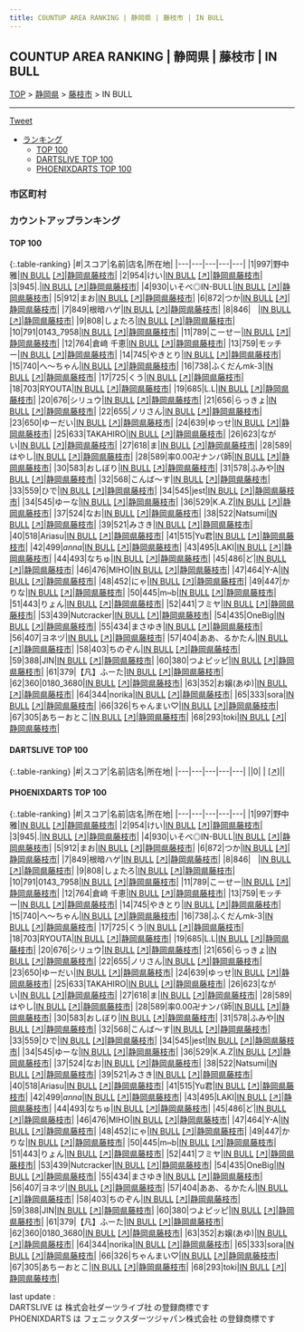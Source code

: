 ```yaml
---
title: COUNTUP AREA RANKING | 静岡県 | 藤枝市 | IN BULL
---
```

## COUNTUP AREA RANKING | 静岡県 | 藤枝市 | IN BULL

[TOP](/darts/rank/) > [静岡県](/darts/rank/静岡県/) > [藤枝市](/darts/rank/静岡県/藤枝市/) > IN BULL

___

<a href="https://twitter.com/share?ref_src=twsrc%5Etfw" data-text="COUNTUP AREA RANKING | 静岡県藤枝市IN BULL" class="twitter-share-button" data-hashtags="DARTSLIVE,PHOENIXDARTS,darts,ダーツ" data-show-count="false">Tweet</a>

* [ランキング](#カウントアップランキング)
    * [TOP 100](#top-100)
    * [DARTSLIVE TOP 100](#dartslive-top-100)
    * [PHOENIXDARTS TOP 100](#phoenixdarts-top-100)

### 市区町村

<ul>

</ul>

### カウントアップランキング

#### TOP 100



{:.table-ranking}
|#|スコア|名前|店名|所在地|
|---|---|---|---|---|
|1|997|<span class="rank-name-pd"><span class="pro-icon-pd"></span>野中 雅</span>|<a href="/darts/rank/shops/52746.html">IN BULL</a> <a href="https://vs.phoenixdarts.com/jp/shop/shopDetailInfo/s_52746?s_seq=52746">[↗]</a>|<a href="/darts/rank/静岡県/藤枝市">静岡県藤枝市</a>|
|2|954|<span class="rank-name-pd">けい</span>|<a href="/darts/rank/shops/52746.html">IN BULL</a> <a href="https://vs.phoenixdarts.com/jp/shop/shopDetailInfo/s_52746?s_seq=52746">[↗]</a>|<a href="/darts/rank/静岡県/藤枝市">静岡県藤枝市</a>|
|3|945|<span class="rank-name-pd">.</span>|<a href="/darts/rank/shops/52746.html">IN BULL</a> <a href="https://vs.phoenixdarts.com/jp/shop/shopDetailInfo/s_52746?s_seq=52746">[↗]</a>|<a href="/darts/rank/静岡県/藤枝市">静岡県藤枝市</a>|
|4|930|<span class="rank-name-pd">いそべ◎IN-BULL</span>|<a href="/darts/rank/shops/52746.html">IN BULL</a> <a href="https://vs.phoenixdarts.com/jp/shop/shopDetailInfo/s_52746?s_seq=52746">[↗]</a>|<a href="/darts/rank/静岡県/藤枝市">静岡県藤枝市</a>|
|5|912|<span class="rank-name-pd">まお</span>|<a href="/darts/rank/shops/52746.html">IN BULL</a> <a href="https://vs.phoenixdarts.com/jp/shop/shopDetailInfo/s_52746?s_seq=52746">[↗]</a>|<a href="/darts/rank/静岡県/藤枝市">静岡県藤枝市</a>|
|6|872|<span class="rank-name-pd">つか</span>|<a href="/darts/rank/shops/52746.html">IN BULL</a> <a href="https://vs.phoenixdarts.com/jp/shop/shopDetailInfo/s_52746?s_seq=52746">[↗]</a>|<a href="/darts/rank/静岡県/藤枝市">静岡県藤枝市</a>|
|7|849|<span class="rank-name-pd">根暗ハゲ</span>|<a href="/darts/rank/shops/52746.html">IN BULL</a> <a href="https://vs.phoenixdarts.com/jp/shop/shopDetailInfo/s_52746?s_seq=52746">[↗]</a>|<a href="/darts/rank/静岡県/藤枝市">静岡県藤枝市</a>|
|8|846|<span class="rank-name-pd">ㅤ</span>|<a href="/darts/rank/shops/52746.html">IN BULL</a> <a href="https://vs.phoenixdarts.com/jp/shop/shopDetailInfo/s_52746?s_seq=52746">[↗]</a>|<a href="/darts/rank/静岡県/藤枝市">静岡県藤枝市</a>|
|9|808|<span class="rank-name-pd">しょたろ</span>|<a href="/darts/rank/shops/52746.html">IN BULL</a> <a href="https://vs.phoenixdarts.com/jp/shop/shopDetailInfo/s_52746?s_seq=52746">[↗]</a>|<a href="/darts/rank/静岡県/藤枝市">静岡県藤枝市</a>|
|10|791|<span class="rank-name-pd">0143_7958</span>|<a href="/darts/rank/shops/52746.html">IN BULL</a> <a href="https://vs.phoenixdarts.com/jp/shop/shopDetailInfo/s_52746?s_seq=52746">[↗]</a>|<a href="/darts/rank/静岡県/藤枝市">静岡県藤枝市</a>|
|11|789|<span class="rank-name-pd">こーせー</span>|<a href="/darts/rank/shops/52746.html">IN BULL</a> <a href="https://vs.phoenixdarts.com/jp/shop/shopDetailInfo/s_52746?s_seq=52746">[↗]</a>|<a href="/darts/rank/静岡県/藤枝市">静岡県藤枝市</a>|
|12|764|<span class="rank-name-pd">倉﨑 千恵</span>|<a href="/darts/rank/shops/52746.html">IN BULL</a> <a href="https://vs.phoenixdarts.com/jp/shop/shopDetailInfo/s_52746?s_seq=52746">[↗]</a>|<a href="/darts/rank/静岡県/藤枝市">静岡県藤枝市</a>|
|13|759|<span class="rank-name-pd">モッチー</span>|<a href="/darts/rank/shops/52746.html">IN BULL</a> <a href="https://vs.phoenixdarts.com/jp/shop/shopDetailInfo/s_52746?s_seq=52746">[↗]</a>|<a href="/darts/rank/静岡県/藤枝市">静岡県藤枝市</a>|
|14|745|<span class="rank-name-pd">やきとり</span>|<a href="/darts/rank/shops/52746.html">IN BULL</a> <a href="https://vs.phoenixdarts.com/jp/shop/shopDetailInfo/s_52746?s_seq=52746">[↗]</a>|<a href="/darts/rank/静岡県/藤枝市">静岡県藤枝市</a>|
|15|740|<span class="rank-name-pd">へ～ちゃん</span>|<a href="/darts/rank/shops/52746.html">IN BULL</a> <a href="https://vs.phoenixdarts.com/jp/shop/shopDetailInfo/s_52746?s_seq=52746">[↗]</a>|<a href="/darts/rank/静岡県/藤枝市">静岡県藤枝市</a>|
|16|738|<span class="rank-name-pd">ふくだんmk-3</span>|<a href="/darts/rank/shops/52746.html">IN BULL</a> <a href="https://vs.phoenixdarts.com/jp/shop/shopDetailInfo/s_52746?s_seq=52746">[↗]</a>|<a href="/darts/rank/静岡県/藤枝市">静岡県藤枝市</a>|
|17|725|<span class="rank-name-pd">くう</span>|<a href="/darts/rank/shops/52746.html">IN BULL</a> <a href="https://vs.phoenixdarts.com/jp/shop/shopDetailInfo/s_52746?s_seq=52746">[↗]</a>|<a href="/darts/rank/静岡県/藤枝市">静岡県藤枝市</a>|
|18|703|<span class="rank-name-pd">RYOUTA</span>|<a href="/darts/rank/shops/52746.html">IN BULL</a> <a href="https://vs.phoenixdarts.com/jp/shop/shopDetailInfo/s_52746?s_seq=52746">[↗]</a>|<a href="/darts/rank/静岡県/藤枝市">静岡県藤枝市</a>|
|19|685|<span class="rank-name-pd">L.L</span>|<a href="/darts/rank/shops/52746.html">IN BULL</a> <a href="https://vs.phoenixdarts.com/jp/shop/shopDetailInfo/s_52746?s_seq=52746">[↗]</a>|<a href="/darts/rank/静岡県/藤枝市">静岡県藤枝市</a>|
|20|676|<span class="rank-name-pd">シリュウ</span>|<a href="/darts/rank/shops/52746.html">IN BULL</a> <a href="https://vs.phoenixdarts.com/jp/shop/shopDetailInfo/s_52746?s_seq=52746">[↗]</a>|<a href="/darts/rank/静岡県/藤枝市">静岡県藤枝市</a>|
|21|656|<span class="rank-name-pd">らっきょ</span>|<a href="/darts/rank/shops/52746.html">IN BULL</a> <a href="https://vs.phoenixdarts.com/jp/shop/shopDetailInfo/s_52746?s_seq=52746">[↗]</a>|<a href="/darts/rank/静岡県/藤枝市">静岡県藤枝市</a>|
|22|655|<span class="rank-name-pd">ノリさん</span>|<a href="/darts/rank/shops/52746.html">IN BULL</a> <a href="https://vs.phoenixdarts.com/jp/shop/shopDetailInfo/s_52746?s_seq=52746">[↗]</a>|<a href="/darts/rank/静岡県/藤枝市">静岡県藤枝市</a>|
|23|650|<span class="rank-name-pd">ゆーだい</span>|<a href="/darts/rank/shops/52746.html">IN BULL</a> <a href="https://vs.phoenixdarts.com/jp/shop/shopDetailInfo/s_52746?s_seq=52746">[↗]</a>|<a href="/darts/rank/静岡県/藤枝市">静岡県藤枝市</a>|
|24|639|<span class="rank-name-pd">ゆっせ</span>|<a href="/darts/rank/shops/52746.html">IN BULL</a> <a href="https://vs.phoenixdarts.com/jp/shop/shopDetailInfo/s_52746?s_seq=52746">[↗]</a>|<a href="/darts/rank/静岡県/藤枝市">静岡県藤枝市</a>|
|25|633|<span class="rank-name-pd">TAKAHIRO</span>|<a href="/darts/rank/shops/52746.html">IN BULL</a> <a href="https://vs.phoenixdarts.com/jp/shop/shopDetailInfo/s_52746?s_seq=52746">[↗]</a>|<a href="/darts/rank/静岡県/藤枝市">静岡県藤枝市</a>|
|26|623|<span class="rank-name-pd">ながい</span>|<a href="/darts/rank/shops/52746.html">IN BULL</a> <a href="https://vs.phoenixdarts.com/jp/shop/shopDetailInfo/s_52746?s_seq=52746">[↗]</a>|<a href="/darts/rank/静岡県/藤枝市">静岡県藤枝市</a>|
|27|618|<span class="rank-name-pd">ま</span>|<a href="/darts/rank/shops/52746.html">IN BULL</a> <a href="https://vs.phoenixdarts.com/jp/shop/shopDetailInfo/s_52746?s_seq=52746">[↗]</a>|<a href="/darts/rank/静岡県/藤枝市">静岡県藤枝市</a>|
|28|589|<span class="rank-name-pd">はやし</span>|<a href="/darts/rank/shops/52746.html">IN BULL</a> <a href="https://vs.phoenixdarts.com/jp/shop/shopDetailInfo/s_52746?s_seq=52746">[↗]</a>|<a href="/darts/rank/静岡県/藤枝市">静岡県藤枝市</a>|
|28|589|<span class="rank-name-pd">率0.00卍ナンパ師</span>|<a href="/darts/rank/shops/52746.html">IN BULL</a> <a href="https://vs.phoenixdarts.com/jp/shop/shopDetailInfo/s_52746?s_seq=52746">[↗]</a>|<a href="/darts/rank/静岡県/藤枝市">静岡県藤枝市</a>|
|30|583|<span class="rank-name-pd">おしぼり</span>|<a href="/darts/rank/shops/52746.html">IN BULL</a> <a href="https://vs.phoenixdarts.com/jp/shop/shopDetailInfo/s_52746?s_seq=52746">[↗]</a>|<a href="/darts/rank/静岡県/藤枝市">静岡県藤枝市</a>|
|31|578|<span class="rank-name-pd">ふみや</span>|<a href="/darts/rank/shops/52746.html">IN BULL</a> <a href="https://vs.phoenixdarts.com/jp/shop/shopDetailInfo/s_52746?s_seq=52746">[↗]</a>|<a href="/darts/rank/静岡県/藤枝市">静岡県藤枝市</a>|
|32|568|<span class="rank-name-pd">こんば〜す</span>|<a href="/darts/rank/shops/52746.html">IN BULL</a> <a href="https://vs.phoenixdarts.com/jp/shop/shopDetailInfo/s_52746?s_seq=52746">[↗]</a>|<a href="/darts/rank/静岡県/藤枝市">静岡県藤枝市</a>|
|33|559|<span class="rank-name-pd">ひで</span>|<a href="/darts/rank/shops/52746.html">IN BULL</a> <a href="https://vs.phoenixdarts.com/jp/shop/shopDetailInfo/s_52746?s_seq=52746">[↗]</a>|<a href="/darts/rank/静岡県/藤枝市">静岡県藤枝市</a>|
|34|545|<span class="rank-name-pd">jest</span>|<a href="/darts/rank/shops/52746.html">IN BULL</a> <a href="https://vs.phoenixdarts.com/jp/shop/shopDetailInfo/s_52746?s_seq=52746">[↗]</a>|<a href="/darts/rank/静岡県/藤枝市">静岡県藤枝市</a>|
|34|545|<span class="rank-name-pd">ゆーな</span>|<a href="/darts/rank/shops/52746.html">IN BULL</a> <a href="https://vs.phoenixdarts.com/jp/shop/shopDetailInfo/s_52746?s_seq=52746">[↗]</a>|<a href="/darts/rank/静岡県/藤枝市">静岡県藤枝市</a>|
|36|529|<span class="rank-name-pd">K.A.Z</span>|<a href="/darts/rank/shops/52746.html">IN BULL</a> <a href="https://vs.phoenixdarts.com/jp/shop/shopDetailInfo/s_52746?s_seq=52746">[↗]</a>|<a href="/darts/rank/静岡県/藤枝市">静岡県藤枝市</a>|
|37|524|<span class="rank-name-pd">なお</span>|<a href="/darts/rank/shops/52746.html">IN BULL</a> <a href="https://vs.phoenixdarts.com/jp/shop/shopDetailInfo/s_52746?s_seq=52746">[↗]</a>|<a href="/darts/rank/静岡県/藤枝市">静岡県藤枝市</a>|
|38|522|<span class="rank-name-pd">Natsumi</span>|<a href="/darts/rank/shops/52746.html">IN BULL</a> <a href="https://vs.phoenixdarts.com/jp/shop/shopDetailInfo/s_52746?s_seq=52746">[↗]</a>|<a href="/darts/rank/静岡県/藤枝市">静岡県藤枝市</a>|
|39|521|<span class="rank-name-pd">みさき</span>|<a href="/darts/rank/shops/52746.html">IN BULL</a> <a href="https://vs.phoenixdarts.com/jp/shop/shopDetailInfo/s_52746?s_seq=52746">[↗]</a>|<a href="/darts/rank/静岡県/藤枝市">静岡県藤枝市</a>|
|40|518|<span class="rank-name-pd">Ariasu</span>|<a href="/darts/rank/shops/52746.html">IN BULL</a> <a href="https://vs.phoenixdarts.com/jp/shop/shopDetailInfo/s_52746?s_seq=52746">[↗]</a>|<a href="/darts/rank/静岡県/藤枝市">静岡県藤枝市</a>|
|41|515|<span class="rank-name-pd">Yu君</span>|<a href="/darts/rank/shops/52746.html">IN BULL</a> <a href="https://vs.phoenixdarts.com/jp/shop/shopDetailInfo/s_52746?s_seq=52746">[↗]</a>|<a href="/darts/rank/静岡県/藤枝市">静岡県藤枝市</a>|
|42|499|<span class="rank-name-pd">*anna*</span>|<a href="/darts/rank/shops/52746.html">IN BULL</a> <a href="https://vs.phoenixdarts.com/jp/shop/shopDetailInfo/s_52746?s_seq=52746">[↗]</a>|<a href="/darts/rank/静岡県/藤枝市">静岡県藤枝市</a>|
|43|495|<span class="rank-name-pd">LAKI</span>|<a href="/darts/rank/shops/52746.html">IN BULL</a> <a href="https://vs.phoenixdarts.com/jp/shop/shopDetailInfo/s_52746?s_seq=52746">[↗]</a>|<a href="/darts/rank/静岡県/藤枝市">静岡県藤枝市</a>|
|44|493|<span class="rank-name-pd">なちゅ</span>|<a href="/darts/rank/shops/52746.html">IN BULL</a> <a href="https://vs.phoenixdarts.com/jp/shop/shopDetailInfo/s_52746?s_seq=52746">[↗]</a>|<a href="/darts/rank/静岡県/藤枝市">静岡県藤枝市</a>|
|45|486|<span class="rank-name-pd">ど</span>|<a href="/darts/rank/shops/52746.html">IN BULL</a> <a href="https://vs.phoenixdarts.com/jp/shop/shopDetailInfo/s_52746?s_seq=52746">[↗]</a>|<a href="/darts/rank/静岡県/藤枝市">静岡県藤枝市</a>|
|46|476|<span class="rank-name-pd">MIHO</span>|<a href="/darts/rank/shops/52746.html">IN BULL</a> <a href="https://vs.phoenixdarts.com/jp/shop/shopDetailInfo/s_52746?s_seq=52746">[↗]</a>|<a href="/darts/rank/静岡県/藤枝市">静岡県藤枝市</a>|
|47|464|<span class="rank-name-pd">Y-A</span>|<a href="/darts/rank/shops/52746.html">IN BULL</a> <a href="https://vs.phoenixdarts.com/jp/shop/shopDetailInfo/s_52746?s_seq=52746">[↗]</a>|<a href="/darts/rank/静岡県/藤枝市">静岡県藤枝市</a>|
|48|452|<span class="rank-name-pd">にゃ</span>|<a href="/darts/rank/shops/52746.html">IN BULL</a> <a href="https://vs.phoenixdarts.com/jp/shop/shopDetailInfo/s_52746?s_seq=52746">[↗]</a>|<a href="/darts/rank/静岡県/藤枝市">静岡県藤枝市</a>|
|49|447|<span class="rank-name-pd">かりな</span>|<a href="/darts/rank/shops/52746.html">IN BULL</a> <a href="https://vs.phoenixdarts.com/jp/shop/shopDetailInfo/s_52746?s_seq=52746">[↗]</a>|<a href="/darts/rank/静岡県/藤枝市">静岡県藤枝市</a>|
|50|445|<span class="rank-name-pd">m⑅b</span>|<a href="/darts/rank/shops/52746.html">IN BULL</a> <a href="https://vs.phoenixdarts.com/jp/shop/shopDetailInfo/s_52746?s_seq=52746">[↗]</a>|<a href="/darts/rank/静岡県/藤枝市">静岡県藤枝市</a>|
|51|443|<span class="rank-name-pd">りょん</span>|<a href="/darts/rank/shops/52746.html">IN BULL</a> <a href="https://vs.phoenixdarts.com/jp/shop/shopDetailInfo/s_52746?s_seq=52746">[↗]</a>|<a href="/darts/rank/静岡県/藤枝市">静岡県藤枝市</a>|
|52|441|<span class="rank-name-pd">フミヤ</span>|<a href="/darts/rank/shops/52746.html">IN BULL</a> <a href="https://vs.phoenixdarts.com/jp/shop/shopDetailInfo/s_52746?s_seq=52746">[↗]</a>|<a href="/darts/rank/静岡県/藤枝市">静岡県藤枝市</a>|
|53|439|<span class="rank-name-pd">Nutcracker</span>|<a href="/darts/rank/shops/52746.html">IN BULL</a> <a href="https://vs.phoenixdarts.com/jp/shop/shopDetailInfo/s_52746?s_seq=52746">[↗]</a>|<a href="/darts/rank/静岡県/藤枝市">静岡県藤枝市</a>|
|54|435|<span class="rank-name-pd">OneBig</span>|<a href="/darts/rank/shops/52746.html">IN BULL</a> <a href="https://vs.phoenixdarts.com/jp/shop/shopDetailInfo/s_52746?s_seq=52746">[↗]</a>|<a href="/darts/rank/静岡県/藤枝市">静岡県藤枝市</a>|
|55|434|<span class="rank-name-pd">まさゆき</span>|<a href="/darts/rank/shops/52746.html">IN BULL</a> <a href="https://vs.phoenixdarts.com/jp/shop/shopDetailInfo/s_52746?s_seq=52746">[↗]</a>|<a href="/darts/rank/静岡県/藤枝市">静岡県藤枝市</a>|
|56|407|<span class="rank-name-pd">ヨネヅ</span>|<a href="/darts/rank/shops/52746.html">IN BULL</a> <a href="https://vs.phoenixdarts.com/jp/shop/shopDetailInfo/s_52746?s_seq=52746">[↗]</a>|<a href="/darts/rank/静岡県/藤枝市">静岡県藤枝市</a>|
|57|404|<span class="rank-name-pd">ああ、るかたん</span>|<a href="/darts/rank/shops/52746.html">IN BULL</a> <a href="https://vs.phoenixdarts.com/jp/shop/shopDetailInfo/s_52746?s_seq=52746">[↗]</a>|<a href="/darts/rank/静岡県/藤枝市">静岡県藤枝市</a>|
|58|403|<span class="rank-name-pd">ちのぞん</span>|<a href="/darts/rank/shops/52746.html">IN BULL</a> <a href="https://vs.phoenixdarts.com/jp/shop/shopDetailInfo/s_52746?s_seq=52746">[↗]</a>|<a href="/darts/rank/静岡県/藤枝市">静岡県藤枝市</a>|
|59|388|<span class="rank-name-pd">JIN</span>|<a href="/darts/rank/shops/52746.html">IN BULL</a> <a href="https://vs.phoenixdarts.com/jp/shop/shopDetailInfo/s_52746?s_seq=52746">[↗]</a>|<a href="/darts/rank/静岡県/藤枝市">静岡県藤枝市</a>|
|60|380|<span class="rank-name-pd">つよピッピ</span>|<a href="/darts/rank/shops/52746.html">IN BULL</a> <a href="https://vs.phoenixdarts.com/jp/shop/shopDetailInfo/s_52746?s_seq=52746">[↗]</a>|<a href="/darts/rank/静岡県/藤枝市">静岡県藤枝市</a>|
|61|379|<span class="rank-name-pd">【凡】ふーた</span>|<a href="/darts/rank/shops/52746.html">IN BULL</a> <a href="https://vs.phoenixdarts.com/jp/shop/shopDetailInfo/s_52746?s_seq=52746">[↗]</a>|<a href="/darts/rank/静岡県/藤枝市">静岡県藤枝市</a>|
|62|360|<span class="rank-name-pd">0180_3680</span>|<a href="/darts/rank/shops/52746.html">IN BULL</a> <a href="https://vs.phoenixdarts.com/jp/shop/shopDetailInfo/s_52746?s_seq=52746">[↗]</a>|<a href="/darts/rank/静岡県/藤枝市">静岡県藤枝市</a>|
|63|352|<span class="rank-name-pd">お嬢(あゆ)</span>|<a href="/darts/rank/shops/52746.html">IN BULL</a> <a href="https://vs.phoenixdarts.com/jp/shop/shopDetailInfo/s_52746?s_seq=52746">[↗]</a>|<a href="/darts/rank/静岡県/藤枝市">静岡県藤枝市</a>|
|64|344|<span class="rank-name-pd">norika</span>|<a href="/darts/rank/shops/52746.html">IN BULL</a> <a href="https://vs.phoenixdarts.com/jp/shop/shopDetailInfo/s_52746?s_seq=52746">[↗]</a>|<a href="/darts/rank/静岡県/藤枝市">静岡県藤枝市</a>|
|65|333|<span class="rank-name-pd">sora</span>|<a href="/darts/rank/shops/52746.html">IN BULL</a> <a href="https://vs.phoenixdarts.com/jp/shop/shopDetailInfo/s_52746?s_seq=52746">[↗]</a>|<a href="/darts/rank/静岡県/藤枝市">静岡県藤枝市</a>|
|66|326|<span class="rank-name-pd">ちゃんまい♡</span>|<a href="/darts/rank/shops/52746.html">IN BULL</a> <a href="https://vs.phoenixdarts.com/jp/shop/shopDetailInfo/s_52746?s_seq=52746">[↗]</a>|<a href="/darts/rank/静岡県/藤枝市">静岡県藤枝市</a>|
|67|305|<span class="rank-name-pd">あちーおとこ</span>|<a href="/darts/rank/shops/52746.html">IN BULL</a> <a href="https://vs.phoenixdarts.com/jp/shop/shopDetailInfo/s_52746?s_seq=52746">[↗]</a>|<a href="/darts/rank/静岡県/藤枝市">静岡県藤枝市</a>|
|68|293|<span class="rank-name-pd">toki</span>|<a href="/darts/rank/shops/52746.html">IN BULL</a> <a href="https://vs.phoenixdarts.com/jp/shop/shopDetailInfo/s_52746?s_seq=52746">[↗]</a>|<a href="/darts/rank/静岡県/藤枝市">静岡県藤枝市</a>|


#### DARTSLIVE TOP 100



{:.table-ranking}
|#|スコア|名前|店名|所在地|
|---|---|---|---|---|
||0|<span class="rank-name-dl"> </span>|<a href="/darts/rank/shops/.html"></a> <a href="">[↗]</a>|<a href="/darts/rank//"></a>|


#### PHOENIXDARTS TOP 100



{:.table-ranking}
|#|スコア|名前|店名|所在地|
|---|---|---|---|---|
|1|997|<span class="rank-name-pd"><span class="pro-icon-pd"></span>野中 雅</span>|<a href="/darts/rank/shops/52746.html">IN BULL</a> <a href="https://vs.phoenixdarts.com/jp/shop/shopDetailInfo/s_52746?s_seq=52746">[↗]</a>|<a href="/darts/rank/静岡県/藤枝市">静岡県藤枝市</a>|
|2|954|<span class="rank-name-pd">けい</span>|<a href="/darts/rank/shops/52746.html">IN BULL</a> <a href="https://vs.phoenixdarts.com/jp/shop/shopDetailInfo/s_52746?s_seq=52746">[↗]</a>|<a href="/darts/rank/静岡県/藤枝市">静岡県藤枝市</a>|
|3|945|<span class="rank-name-pd">.</span>|<a href="/darts/rank/shops/52746.html">IN BULL</a> <a href="https://vs.phoenixdarts.com/jp/shop/shopDetailInfo/s_52746?s_seq=52746">[↗]</a>|<a href="/darts/rank/静岡県/藤枝市">静岡県藤枝市</a>|
|4|930|<span class="rank-name-pd">いそべ◎IN-BULL</span>|<a href="/darts/rank/shops/52746.html">IN BULL</a> <a href="https://vs.phoenixdarts.com/jp/shop/shopDetailInfo/s_52746?s_seq=52746">[↗]</a>|<a href="/darts/rank/静岡県/藤枝市">静岡県藤枝市</a>|
|5|912|<span class="rank-name-pd">まお</span>|<a href="/darts/rank/shops/52746.html">IN BULL</a> <a href="https://vs.phoenixdarts.com/jp/shop/shopDetailInfo/s_52746?s_seq=52746">[↗]</a>|<a href="/darts/rank/静岡県/藤枝市">静岡県藤枝市</a>|
|6|872|<span class="rank-name-pd">つか</span>|<a href="/darts/rank/shops/52746.html">IN BULL</a> <a href="https://vs.phoenixdarts.com/jp/shop/shopDetailInfo/s_52746?s_seq=52746">[↗]</a>|<a href="/darts/rank/静岡県/藤枝市">静岡県藤枝市</a>|
|7|849|<span class="rank-name-pd">根暗ハゲ</span>|<a href="/darts/rank/shops/52746.html">IN BULL</a> <a href="https://vs.phoenixdarts.com/jp/shop/shopDetailInfo/s_52746?s_seq=52746">[↗]</a>|<a href="/darts/rank/静岡県/藤枝市">静岡県藤枝市</a>|
|8|846|<span class="rank-name-pd">ㅤ</span>|<a href="/darts/rank/shops/52746.html">IN BULL</a> <a href="https://vs.phoenixdarts.com/jp/shop/shopDetailInfo/s_52746?s_seq=52746">[↗]</a>|<a href="/darts/rank/静岡県/藤枝市">静岡県藤枝市</a>|
|9|808|<span class="rank-name-pd">しょたろ</span>|<a href="/darts/rank/shops/52746.html">IN BULL</a> <a href="https://vs.phoenixdarts.com/jp/shop/shopDetailInfo/s_52746?s_seq=52746">[↗]</a>|<a href="/darts/rank/静岡県/藤枝市">静岡県藤枝市</a>|
|10|791|<span class="rank-name-pd">0143_7958</span>|<a href="/darts/rank/shops/52746.html">IN BULL</a> <a href="https://vs.phoenixdarts.com/jp/shop/shopDetailInfo/s_52746?s_seq=52746">[↗]</a>|<a href="/darts/rank/静岡県/藤枝市">静岡県藤枝市</a>|
|11|789|<span class="rank-name-pd">こーせー</span>|<a href="/darts/rank/shops/52746.html">IN BULL</a> <a href="https://vs.phoenixdarts.com/jp/shop/shopDetailInfo/s_52746?s_seq=52746">[↗]</a>|<a href="/darts/rank/静岡県/藤枝市">静岡県藤枝市</a>|
|12|764|<span class="rank-name-pd">倉﨑 千恵</span>|<a href="/darts/rank/shops/52746.html">IN BULL</a> <a href="https://vs.phoenixdarts.com/jp/shop/shopDetailInfo/s_52746?s_seq=52746">[↗]</a>|<a href="/darts/rank/静岡県/藤枝市">静岡県藤枝市</a>|
|13|759|<span class="rank-name-pd">モッチー</span>|<a href="/darts/rank/shops/52746.html">IN BULL</a> <a href="https://vs.phoenixdarts.com/jp/shop/shopDetailInfo/s_52746?s_seq=52746">[↗]</a>|<a href="/darts/rank/静岡県/藤枝市">静岡県藤枝市</a>|
|14|745|<span class="rank-name-pd">やきとり</span>|<a href="/darts/rank/shops/52746.html">IN BULL</a> <a href="https://vs.phoenixdarts.com/jp/shop/shopDetailInfo/s_52746?s_seq=52746">[↗]</a>|<a href="/darts/rank/静岡県/藤枝市">静岡県藤枝市</a>|
|15|740|<span class="rank-name-pd">へ～ちゃん</span>|<a href="/darts/rank/shops/52746.html">IN BULL</a> <a href="https://vs.phoenixdarts.com/jp/shop/shopDetailInfo/s_52746?s_seq=52746">[↗]</a>|<a href="/darts/rank/静岡県/藤枝市">静岡県藤枝市</a>|
|16|738|<span class="rank-name-pd">ふくだんmk-3</span>|<a href="/darts/rank/shops/52746.html">IN BULL</a> <a href="https://vs.phoenixdarts.com/jp/shop/shopDetailInfo/s_52746?s_seq=52746">[↗]</a>|<a href="/darts/rank/静岡県/藤枝市">静岡県藤枝市</a>|
|17|725|<span class="rank-name-pd">くう</span>|<a href="/darts/rank/shops/52746.html">IN BULL</a> <a href="https://vs.phoenixdarts.com/jp/shop/shopDetailInfo/s_52746?s_seq=52746">[↗]</a>|<a href="/darts/rank/静岡県/藤枝市">静岡県藤枝市</a>|
|18|703|<span class="rank-name-pd">RYOUTA</span>|<a href="/darts/rank/shops/52746.html">IN BULL</a> <a href="https://vs.phoenixdarts.com/jp/shop/shopDetailInfo/s_52746?s_seq=52746">[↗]</a>|<a href="/darts/rank/静岡県/藤枝市">静岡県藤枝市</a>|
|19|685|<span class="rank-name-pd">L.L</span>|<a href="/darts/rank/shops/52746.html">IN BULL</a> <a href="https://vs.phoenixdarts.com/jp/shop/shopDetailInfo/s_52746?s_seq=52746">[↗]</a>|<a href="/darts/rank/静岡県/藤枝市">静岡県藤枝市</a>|
|20|676|<span class="rank-name-pd">シリュウ</span>|<a href="/darts/rank/shops/52746.html">IN BULL</a> <a href="https://vs.phoenixdarts.com/jp/shop/shopDetailInfo/s_52746?s_seq=52746">[↗]</a>|<a href="/darts/rank/静岡県/藤枝市">静岡県藤枝市</a>|
|21|656|<span class="rank-name-pd">らっきょ</span>|<a href="/darts/rank/shops/52746.html">IN BULL</a> <a href="https://vs.phoenixdarts.com/jp/shop/shopDetailInfo/s_52746?s_seq=52746">[↗]</a>|<a href="/darts/rank/静岡県/藤枝市">静岡県藤枝市</a>|
|22|655|<span class="rank-name-pd">ノリさん</span>|<a href="/darts/rank/shops/52746.html">IN BULL</a> <a href="https://vs.phoenixdarts.com/jp/shop/shopDetailInfo/s_52746?s_seq=52746">[↗]</a>|<a href="/darts/rank/静岡県/藤枝市">静岡県藤枝市</a>|
|23|650|<span class="rank-name-pd">ゆーだい</span>|<a href="/darts/rank/shops/52746.html">IN BULL</a> <a href="https://vs.phoenixdarts.com/jp/shop/shopDetailInfo/s_52746?s_seq=52746">[↗]</a>|<a href="/darts/rank/静岡県/藤枝市">静岡県藤枝市</a>|
|24|639|<span class="rank-name-pd">ゆっせ</span>|<a href="/darts/rank/shops/52746.html">IN BULL</a> <a href="https://vs.phoenixdarts.com/jp/shop/shopDetailInfo/s_52746?s_seq=52746">[↗]</a>|<a href="/darts/rank/静岡県/藤枝市">静岡県藤枝市</a>|
|25|633|<span class="rank-name-pd">TAKAHIRO</span>|<a href="/darts/rank/shops/52746.html">IN BULL</a> <a href="https://vs.phoenixdarts.com/jp/shop/shopDetailInfo/s_52746?s_seq=52746">[↗]</a>|<a href="/darts/rank/静岡県/藤枝市">静岡県藤枝市</a>|
|26|623|<span class="rank-name-pd">ながい</span>|<a href="/darts/rank/shops/52746.html">IN BULL</a> <a href="https://vs.phoenixdarts.com/jp/shop/shopDetailInfo/s_52746?s_seq=52746">[↗]</a>|<a href="/darts/rank/静岡県/藤枝市">静岡県藤枝市</a>|
|27|618|<span class="rank-name-pd">ま</span>|<a href="/darts/rank/shops/52746.html">IN BULL</a> <a href="https://vs.phoenixdarts.com/jp/shop/shopDetailInfo/s_52746?s_seq=52746">[↗]</a>|<a href="/darts/rank/静岡県/藤枝市">静岡県藤枝市</a>|
|28|589|<span class="rank-name-pd">はやし</span>|<a href="/darts/rank/shops/52746.html">IN BULL</a> <a href="https://vs.phoenixdarts.com/jp/shop/shopDetailInfo/s_52746?s_seq=52746">[↗]</a>|<a href="/darts/rank/静岡県/藤枝市">静岡県藤枝市</a>|
|28|589|<span class="rank-name-pd">率0.00卍ナンパ師</span>|<a href="/darts/rank/shops/52746.html">IN BULL</a> <a href="https://vs.phoenixdarts.com/jp/shop/shopDetailInfo/s_52746?s_seq=52746">[↗]</a>|<a href="/darts/rank/静岡県/藤枝市">静岡県藤枝市</a>|
|30|583|<span class="rank-name-pd">おしぼり</span>|<a href="/darts/rank/shops/52746.html">IN BULL</a> <a href="https://vs.phoenixdarts.com/jp/shop/shopDetailInfo/s_52746?s_seq=52746">[↗]</a>|<a href="/darts/rank/静岡県/藤枝市">静岡県藤枝市</a>|
|31|578|<span class="rank-name-pd">ふみや</span>|<a href="/darts/rank/shops/52746.html">IN BULL</a> <a href="https://vs.phoenixdarts.com/jp/shop/shopDetailInfo/s_52746?s_seq=52746">[↗]</a>|<a href="/darts/rank/静岡県/藤枝市">静岡県藤枝市</a>|
|32|568|<span class="rank-name-pd">こんば〜す</span>|<a href="/darts/rank/shops/52746.html">IN BULL</a> <a href="https://vs.phoenixdarts.com/jp/shop/shopDetailInfo/s_52746?s_seq=52746">[↗]</a>|<a href="/darts/rank/静岡県/藤枝市">静岡県藤枝市</a>|
|33|559|<span class="rank-name-pd">ひで</span>|<a href="/darts/rank/shops/52746.html">IN BULL</a> <a href="https://vs.phoenixdarts.com/jp/shop/shopDetailInfo/s_52746?s_seq=52746">[↗]</a>|<a href="/darts/rank/静岡県/藤枝市">静岡県藤枝市</a>|
|34|545|<span class="rank-name-pd">jest</span>|<a href="/darts/rank/shops/52746.html">IN BULL</a> <a href="https://vs.phoenixdarts.com/jp/shop/shopDetailInfo/s_52746?s_seq=52746">[↗]</a>|<a href="/darts/rank/静岡県/藤枝市">静岡県藤枝市</a>|
|34|545|<span class="rank-name-pd">ゆーな</span>|<a href="/darts/rank/shops/52746.html">IN BULL</a> <a href="https://vs.phoenixdarts.com/jp/shop/shopDetailInfo/s_52746?s_seq=52746">[↗]</a>|<a href="/darts/rank/静岡県/藤枝市">静岡県藤枝市</a>|
|36|529|<span class="rank-name-pd">K.A.Z</span>|<a href="/darts/rank/shops/52746.html">IN BULL</a> <a href="https://vs.phoenixdarts.com/jp/shop/shopDetailInfo/s_52746?s_seq=52746">[↗]</a>|<a href="/darts/rank/静岡県/藤枝市">静岡県藤枝市</a>|
|37|524|<span class="rank-name-pd">なお</span>|<a href="/darts/rank/shops/52746.html">IN BULL</a> <a href="https://vs.phoenixdarts.com/jp/shop/shopDetailInfo/s_52746?s_seq=52746">[↗]</a>|<a href="/darts/rank/静岡県/藤枝市">静岡県藤枝市</a>|
|38|522|<span class="rank-name-pd">Natsumi</span>|<a href="/darts/rank/shops/52746.html">IN BULL</a> <a href="https://vs.phoenixdarts.com/jp/shop/shopDetailInfo/s_52746?s_seq=52746">[↗]</a>|<a href="/darts/rank/静岡県/藤枝市">静岡県藤枝市</a>|
|39|521|<span class="rank-name-pd">みさき</span>|<a href="/darts/rank/shops/52746.html">IN BULL</a> <a href="https://vs.phoenixdarts.com/jp/shop/shopDetailInfo/s_52746?s_seq=52746">[↗]</a>|<a href="/darts/rank/静岡県/藤枝市">静岡県藤枝市</a>|
|40|518|<span class="rank-name-pd">Ariasu</span>|<a href="/darts/rank/shops/52746.html">IN BULL</a> <a href="https://vs.phoenixdarts.com/jp/shop/shopDetailInfo/s_52746?s_seq=52746">[↗]</a>|<a href="/darts/rank/静岡県/藤枝市">静岡県藤枝市</a>|
|41|515|<span class="rank-name-pd">Yu君</span>|<a href="/darts/rank/shops/52746.html">IN BULL</a> <a href="https://vs.phoenixdarts.com/jp/shop/shopDetailInfo/s_52746?s_seq=52746">[↗]</a>|<a href="/darts/rank/静岡県/藤枝市">静岡県藤枝市</a>|
|42|499|<span class="rank-name-pd">*anna*</span>|<a href="/darts/rank/shops/52746.html">IN BULL</a> <a href="https://vs.phoenixdarts.com/jp/shop/shopDetailInfo/s_52746?s_seq=52746">[↗]</a>|<a href="/darts/rank/静岡県/藤枝市">静岡県藤枝市</a>|
|43|495|<span class="rank-name-pd">LAKI</span>|<a href="/darts/rank/shops/52746.html">IN BULL</a> <a href="https://vs.phoenixdarts.com/jp/shop/shopDetailInfo/s_52746?s_seq=52746">[↗]</a>|<a href="/darts/rank/静岡県/藤枝市">静岡県藤枝市</a>|
|44|493|<span class="rank-name-pd">なちゅ</span>|<a href="/darts/rank/shops/52746.html">IN BULL</a> <a href="https://vs.phoenixdarts.com/jp/shop/shopDetailInfo/s_52746?s_seq=52746">[↗]</a>|<a href="/darts/rank/静岡県/藤枝市">静岡県藤枝市</a>|
|45|486|<span class="rank-name-pd">ど</span>|<a href="/darts/rank/shops/52746.html">IN BULL</a> <a href="https://vs.phoenixdarts.com/jp/shop/shopDetailInfo/s_52746?s_seq=52746">[↗]</a>|<a href="/darts/rank/静岡県/藤枝市">静岡県藤枝市</a>|
|46|476|<span class="rank-name-pd">MIHO</span>|<a href="/darts/rank/shops/52746.html">IN BULL</a> <a href="https://vs.phoenixdarts.com/jp/shop/shopDetailInfo/s_52746?s_seq=52746">[↗]</a>|<a href="/darts/rank/静岡県/藤枝市">静岡県藤枝市</a>|
|47|464|<span class="rank-name-pd">Y-A</span>|<a href="/darts/rank/shops/52746.html">IN BULL</a> <a href="https://vs.phoenixdarts.com/jp/shop/shopDetailInfo/s_52746?s_seq=52746">[↗]</a>|<a href="/darts/rank/静岡県/藤枝市">静岡県藤枝市</a>|
|48|452|<span class="rank-name-pd">にゃ</span>|<a href="/darts/rank/shops/52746.html">IN BULL</a> <a href="https://vs.phoenixdarts.com/jp/shop/shopDetailInfo/s_52746?s_seq=52746">[↗]</a>|<a href="/darts/rank/静岡県/藤枝市">静岡県藤枝市</a>|
|49|447|<span class="rank-name-pd">かりな</span>|<a href="/darts/rank/shops/52746.html">IN BULL</a> <a href="https://vs.phoenixdarts.com/jp/shop/shopDetailInfo/s_52746?s_seq=52746">[↗]</a>|<a href="/darts/rank/静岡県/藤枝市">静岡県藤枝市</a>|
|50|445|<span class="rank-name-pd">m⑅b</span>|<a href="/darts/rank/shops/52746.html">IN BULL</a> <a href="https://vs.phoenixdarts.com/jp/shop/shopDetailInfo/s_52746?s_seq=52746">[↗]</a>|<a href="/darts/rank/静岡県/藤枝市">静岡県藤枝市</a>|
|51|443|<span class="rank-name-pd">りょん</span>|<a href="/darts/rank/shops/52746.html">IN BULL</a> <a href="https://vs.phoenixdarts.com/jp/shop/shopDetailInfo/s_52746?s_seq=52746">[↗]</a>|<a href="/darts/rank/静岡県/藤枝市">静岡県藤枝市</a>|
|52|441|<span class="rank-name-pd">フミヤ</span>|<a href="/darts/rank/shops/52746.html">IN BULL</a> <a href="https://vs.phoenixdarts.com/jp/shop/shopDetailInfo/s_52746?s_seq=52746">[↗]</a>|<a href="/darts/rank/静岡県/藤枝市">静岡県藤枝市</a>|
|53|439|<span class="rank-name-pd">Nutcracker</span>|<a href="/darts/rank/shops/52746.html">IN BULL</a> <a href="https://vs.phoenixdarts.com/jp/shop/shopDetailInfo/s_52746?s_seq=52746">[↗]</a>|<a href="/darts/rank/静岡県/藤枝市">静岡県藤枝市</a>|
|54|435|<span class="rank-name-pd">OneBig</span>|<a href="/darts/rank/shops/52746.html">IN BULL</a> <a href="https://vs.phoenixdarts.com/jp/shop/shopDetailInfo/s_52746?s_seq=52746">[↗]</a>|<a href="/darts/rank/静岡県/藤枝市">静岡県藤枝市</a>|
|55|434|<span class="rank-name-pd">まさゆき</span>|<a href="/darts/rank/shops/52746.html">IN BULL</a> <a href="https://vs.phoenixdarts.com/jp/shop/shopDetailInfo/s_52746?s_seq=52746">[↗]</a>|<a href="/darts/rank/静岡県/藤枝市">静岡県藤枝市</a>|
|56|407|<span class="rank-name-pd">ヨネヅ</span>|<a href="/darts/rank/shops/52746.html">IN BULL</a> <a href="https://vs.phoenixdarts.com/jp/shop/shopDetailInfo/s_52746?s_seq=52746">[↗]</a>|<a href="/darts/rank/静岡県/藤枝市">静岡県藤枝市</a>|
|57|404|<span class="rank-name-pd">ああ、るかたん</span>|<a href="/darts/rank/shops/52746.html">IN BULL</a> <a href="https://vs.phoenixdarts.com/jp/shop/shopDetailInfo/s_52746?s_seq=52746">[↗]</a>|<a href="/darts/rank/静岡県/藤枝市">静岡県藤枝市</a>|
|58|403|<span class="rank-name-pd">ちのぞん</span>|<a href="/darts/rank/shops/52746.html">IN BULL</a> <a href="https://vs.phoenixdarts.com/jp/shop/shopDetailInfo/s_52746?s_seq=52746">[↗]</a>|<a href="/darts/rank/静岡県/藤枝市">静岡県藤枝市</a>|
|59|388|<span class="rank-name-pd">JIN</span>|<a href="/darts/rank/shops/52746.html">IN BULL</a> <a href="https://vs.phoenixdarts.com/jp/shop/shopDetailInfo/s_52746?s_seq=52746">[↗]</a>|<a href="/darts/rank/静岡県/藤枝市">静岡県藤枝市</a>|
|60|380|<span class="rank-name-pd">つよピッピ</span>|<a href="/darts/rank/shops/52746.html">IN BULL</a> <a href="https://vs.phoenixdarts.com/jp/shop/shopDetailInfo/s_52746?s_seq=52746">[↗]</a>|<a href="/darts/rank/静岡県/藤枝市">静岡県藤枝市</a>|
|61|379|<span class="rank-name-pd">【凡】ふーた</span>|<a href="/darts/rank/shops/52746.html">IN BULL</a> <a href="https://vs.phoenixdarts.com/jp/shop/shopDetailInfo/s_52746?s_seq=52746">[↗]</a>|<a href="/darts/rank/静岡県/藤枝市">静岡県藤枝市</a>|
|62|360|<span class="rank-name-pd">0180_3680</span>|<a href="/darts/rank/shops/52746.html">IN BULL</a> <a href="https://vs.phoenixdarts.com/jp/shop/shopDetailInfo/s_52746?s_seq=52746">[↗]</a>|<a href="/darts/rank/静岡県/藤枝市">静岡県藤枝市</a>|
|63|352|<span class="rank-name-pd">お嬢(あゆ)</span>|<a href="/darts/rank/shops/52746.html">IN BULL</a> <a href="https://vs.phoenixdarts.com/jp/shop/shopDetailInfo/s_52746?s_seq=52746">[↗]</a>|<a href="/darts/rank/静岡県/藤枝市">静岡県藤枝市</a>|
|64|344|<span class="rank-name-pd">norika</span>|<a href="/darts/rank/shops/52746.html">IN BULL</a> <a href="https://vs.phoenixdarts.com/jp/shop/shopDetailInfo/s_52746?s_seq=52746">[↗]</a>|<a href="/darts/rank/静岡県/藤枝市">静岡県藤枝市</a>|
|65|333|<span class="rank-name-pd">sora</span>|<a href="/darts/rank/shops/52746.html">IN BULL</a> <a href="https://vs.phoenixdarts.com/jp/shop/shopDetailInfo/s_52746?s_seq=52746">[↗]</a>|<a href="/darts/rank/静岡県/藤枝市">静岡県藤枝市</a>|
|66|326|<span class="rank-name-pd">ちゃんまい♡</span>|<a href="/darts/rank/shops/52746.html">IN BULL</a> <a href="https://vs.phoenixdarts.com/jp/shop/shopDetailInfo/s_52746?s_seq=52746">[↗]</a>|<a href="/darts/rank/静岡県/藤枝市">静岡県藤枝市</a>|
|67|305|<span class="rank-name-pd">あちーおとこ</span>|<a href="/darts/rank/shops/52746.html">IN BULL</a> <a href="https://vs.phoenixdarts.com/jp/shop/shopDetailInfo/s_52746?s_seq=52746">[↗]</a>|<a href="/darts/rank/静岡県/藤枝市">静岡県藤枝市</a>|
|68|293|<span class="rank-name-pd">toki</span>|<a href="/darts/rank/shops/52746.html">IN BULL</a> <a href="https://vs.phoenixdarts.com/jp/shop/shopDetailInfo/s_52746?s_seq=52746">[↗]</a>|<a href="/darts/rank/静岡県/藤枝市">静岡県藤枝市</a>|


<div class="footer border-top border-gray-light mt-5 pt-3 text-right text-gray">
    last update : <span style="font-weight: italic" id="foot_last_modified"></span><br />
    DARTSLIVE は 株式会社ダーツライブ社 の登録商標です<br />
    PHOENIXDARTS は フェニックスダーツジャパン株式会社 の登録商標です<br />
</div>

<script src="https://cdnjs.cloudflare.com/ajax/libs/jquery.tablesorter/2.31.3/js/jquery.tablesorter.min.js" integrity="sha512-qzgd5cYSZcosqpzpn7zF2ZId8f/8CHmFKZ8j7mU4OUXTNRd5g+ZHBPsgKEwoqxCtdQvExE5LprwwPAgoicguNg==" crossorigin="anonymous" referrerpolicy="no-referrer"></script>
<link rel="stylesheet" href="https://cdnjs.cloudflare.com/ajax/libs/jquery.tablesorter/2.31.3/css/theme.default.min.css" integrity="sha512-wghhOJkjQX0Lh3NSWvNKeZ0ZpNn+SPVXX1Qyc9OCaogADktxrBiBdKGDoqVUOyhStvMBmJQ8ZdMHiR3wuEq8+w==" crossorigin="anonymous" referrerpolicy="no-referrer" />
<script>
$(function() {
    $(".table-ranking").tablesorter({sortList:[[0, 0]]});
    $("#foot_last_modified").text(formatDate(new Date(document.lastModified), 'yyyy-MM-dd HH:mm:ss'));
});
</script>

<script async src="https://platform.twitter.com/widgets.js" charset="utf-8"></script>